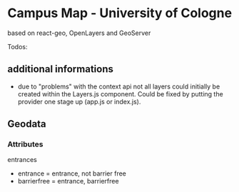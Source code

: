 # Campus Map - University of Cologne

based on react-geo, OpenLayers and GeoServer

Todos:

## additional informations

- due to "problems" with the context api not all layers could initially be created within the Layers.js component.
  Could be fixed by putting the provider one stage up (app.js or index.js).

## Geodata

### Attributes

entrances

- entrance = entrance, not barrier free
- barrierfree = entrance, barrierfree

